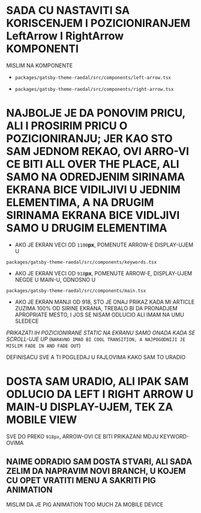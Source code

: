 # SADA CU NASTAVITI SA KORISCENJEM I POZICIONIRANJEM LeftArrow I RightArrow KOMPONENTI

MISLIM NA KOMPONENTE

- `packages/gatsby-theme-raedal/src/components/left-arrow.tsx`

- `packages/gatsby-theme-raedal/src/components/right-arrow.tsx`

# NAJBOLJE JE DA PONOVIM PRICU, ALI I PROSIRIM PRICU O POZICIONIRANJU; JER KAO STO SAM JEDNOM REKAO, OVI ARRO-VI CE BITI ALL OVER THE PLACE, ALI SAMO NA ODREDJENIM SIRINAMA EKRANA BICE VIDILJIVI U JEDNIM ELEMENTIMA, A NA DRUGIM SIRINAMA EKRANA BICE VIDLJIVI SAMO U DRUGIM ELEMENTIMA

- AKO JE EKRAN VECI OD `1100`**px**, POMENUTE ARROW-E DISPLAY-UJEM U

`packages/gatsby-theme-raedal/src/components/keywords.tsx`

- AKO JE EKRAN VECI OD `918`**px**, POMENUTE ARROW-E, DISPLAY-UJEM NEGDE U MAIN-U, ODNOSNO U

`packages/gatsby-theme-raedal/src/components/main.tsx`

- AKO JE EKRAN MANJI OD 918, STO JE ONAJ PRIKAZ KADA MI ARTICLE ZUZIMA 100% OD SIRINE EKRANA, TREBALO BI DA PRONADJEM APROPRIATE MESTO, I JOS SE NISAM ODLUCIO ALI IMAM NA UMU SLEDECE

*PRIKAZATI IH POZICIONIRANE STATIC NA EKRANU SAMO ONADA KADA SE SCROLL-UJE UP* (`NARAVNO IMAO BI COOL TRANSITION, A NAJPOGODNIJI JE MISLIM FADE IN AND FADE OUT`)

DEFINISACU SVE A TI POGLEDAJ U FAJLOVIMA KAKO SAM TO URADIO

# DOSTA SAM URADIO, ALI IPAK SAM ODLUCIO DA LEFT I RIGHT ARROW U MAIN-U DISPLAY-UJEM, TEK ZA MOBILE VIEW

SVE DO PREKO `918px`, ARROW-OVI CE BITI PRIKAZANI MDJU KEYWORD-OVIMA

## NAIME ODRADIO SAM DOSTA STVARI, ALI SADA ZELIM DA NAPRAVIM NOVI BRANCH, U KOJEM CU OPET VRATITI MENU A SAKRITI PIG ANIMATION

MISLIM DA JE PIG ANIMATION TOO MUCH ZA MOBILE DEVICE

